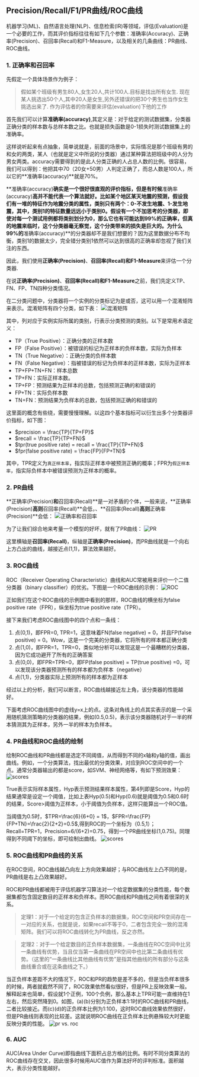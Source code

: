 ## Precision/Recall/F1/PR曲线/ROC曲线
机器学习(ML)、自然语言处理(NLP)、信息检索(IR)等领域，评估(Evaluation)是一个必要的工作，而其评价指标往往有如下几个参数：准确率(Accuracy)、正确率(Precision)、召回率(Recall)和F1-Measure，以及相关的几条曲线：PR曲线、ROC曲线。

### 1. 正确率和召回率
先假定一个具体场景作为例子：
> 假如某个班级有男生80人,女生20人,共计100人.目标是找出所有女生. 现在某人挑选出50个人,其中20人是女生,另外还错误的把30个男生也当作女生挑选出来了. 作为评估者的你需要来评估(evaluation)下他的工作

首先我们可以计算**准确率(accuracy)**,其定义是：对于给定的测试数据集，分类器正确分类的样本数与总样本数之比。也就是损失函数是0-1损失时测试数据集上的准确率。

这样说听起来有点抽象，简单说就是，前面的场景中，实际情况是那个班级有男的和女的两类，某人（也就是定义中所说的分类器）通过某种算法把班级中的人分为男女两类。accuracy需要得到的是此人分类正确的人占总人数的比例。很容易，我们可以得到：他把其中70（20女+50男）人判定正确了，而总人数是100人，所以它的**准确率(accuracy)**就是70%。

**准确率(accuracy)**确实是一个很好很直观的评价指标，但是有时候**准确率(accuracy)**高并不能代表一个算法就好。比如某个地区某天地震的预测，假设我们有一堆的特征作为地震分类的属性，类别只有两个：0-不发生地震、1-发生地震，其中，类别1的特征数量远远小于类别0。假设有一个不加思考的分类器，即使对每一个测试用例都将类别划分为0，那么它也有可能达到99%的正确率，但真的地震来临时，这个分类器毫无察觉，这个分类带来的损失是巨大的。为什么99%的**准确率(accuracy)**的分类器却不是我们想要的？因为这里数据分布不均衡，类别1的数据太少，完全错分类别1依然可以达到很高的正确率却忽视了我们关注的东西。

因此，我们使用**正确率(Precision)**、**召回率(Recall)**和**F1-Measure**来评估一个分类器.

在说**正确率(Precision)**、**召回率(Recall)**和**F1-Measure**之前，我们先定义TP、FN、FP、TN四种分类情况。

在二分类问题中，分类器将一个实例的分类标记为是或否，这可以用一个混淆矩阵来表示。混淆矩阵有四个分类，如下表：
![混淆矩阵](./image/0101.png)

其中，列对应于实例实际所属的类别，行表示分类预测的类别。以下是常用术语定义：
- TP（True Positive）：正确分类的正样本数
- FP（False Positive）：被错误的标记为正样本的负样本数，实际为负样本
- TN（True Negative）：正确分类的负样本数
- FN（False Negative）：指被错误的标记为负样本的正样本数，实际为正样本
- TP+FP+TN+FN：样本总数
- TP+FN：实际正样本数。
- TP+FP：预测结果为正样本的总数，包括预测正确的和错误的
- FP+TN：实际负样本数
- TN+FN：预测结果为负样本的总数，包括预测正确的和错误的

这里面的概念有些绕，需要慢慢理解。以这四个基本指标可以衍生出多个分类器评价指标，如下图：
- $precision = \frac{TP}{TP+FP}$
- $recall = \frac{TP}{TP+FN}$
- $tpr(true positive rate) = recall =  \frac{TP}{TP+FN}$
- $fpr(false positive rate) = \frac{FP}{FP+TN}$

其中，TPR定义为`真正样本率`，指实际正样本中被预测正确的概率；FPR为`假正样本率`，指实际负样本中被错误预测为正样本的概率。

### 2. PR曲线
**正确率(Precision)**和**召回率(Recall)**是一对矛盾的个体，一般来说，**正确率(Precision)**高则**召回率(Recall)**会低，、**召回率(Recall)**高则**正确率(Precision)**会低：
![正确率和召回率](./image/0102.png)

为了让我们综合地来考量一个模型的好坏，就有了PR曲线：
![PR](./image/0103.png)

这里横轴是**召回率(Recall)**，纵轴是**正确率(Precision)**，而PR曲线就是一个向右上方凸出的曲线，越接近点(1,1)，算法效果越好。

### 3. ROC曲线
ROC（Receiver Operating Characteristic）曲线和AUC常被用来评价一个二值分类器（binary classifier）的优劣。下图是一个ROC曲线的示例：
![ROC](./image/0104.png)

正如我们在这个ROC曲线的示例图中看到的那样，ROC曲线的横坐标为false positive rate（FPR），纵坐标为true positive rate（TPR）。

接下来我们考虑ROC曲线图中的四个点和一条线：
1. 点(0,1)，即FPR=0, TPR=1，这意味着FN(false negative) = 0，并且FP(false positive) = 0。Wow，这是一个完美的分类器，它将所有的样本都正确分类
2. 点(1,0)，即FPR=1，TPR=0，类似地分析可以发现这是一个最糟糕的分类器，因为它成功避开了所有的正确答案
3. 点(0,0)，即FPR=TPR=0，即FP(false positive) = TP(true positive) =0，可以发现该分类器预测所有的样本都为负样本（negative）
4. 点(1,1)，分类器实际上预测所有的样本都为正样本

经过以上的分析，我们可以断言，ROC曲线越接近左上角，该分类器的性能越好。

下面考虑ROC曲线图中的虚线y=x上的点。这条对角线上的点其实表示的是一个采用随机猜测策略的分类器的结果，例如(0.5,0.5)，表示该分类器随机对于一半的样本猜测其为正样本，另外一半的样本为负样本。

### 4. PR曲线和ROC曲线的绘制
绘制ROC曲线和PR曲线都是选定不同阈值，从而得到不同的x轴和y轴的值，画出曲线。例如，一个分类算法，找出最优的分类效果，对应到ROC空间中的一个点。通常分类器输出的都是score，如SVM、神经网络等，有如下预测效果：
![scores](./image/0105.png)

True表示实际样本属性，Hyp表示预测结果样本属性，第4列即是Score，Hyp的结果通常是设定一个阈值，比如上表Hyp(0.5)和Hyp(0.6)就是阈值为0.5和0.6时的结果，Score>阈值为正样本，小于阈值为负样本，这样只能算出一个ROC值。

当阈值为0.5时，$TPR=\frac{6}{6+0} = 1$，$FPR=\frac{FP}{FP+TN}=\frac{2}{2+2}=0.5$,得到ROC的一个坐标为（0.5,1）；Recall=TPR=1，Precision=6/(6+2)=0.75，得到一个PR曲线坐标(1,0.75)。同理得到不同阈下的坐标，即可绘制出曲线。
![scores](./image/0106.png)

### 5. ROC曲线和PR曲线的关系
在ROC空间，ROC曲线越凸向左上方向效果越好；与ROC曲线左上凸不同的是，PR曲线是右上凸效果越好。

ROC和PR曲线都被用于评估机器学习算法对一个给定数据集的分类性能，每个数据集都包含固定数目的正样本和负样本。而ROC曲线和PR曲线之间有着很深的关系。

> 定理1：对于一个给定的包含正负样本的数据集，ROC空间和PR空间存在一一对应的关系，也就是说，如果recall不等于0，二者包含完全一致的混淆矩阵。我们可以将ROC曲线转化为PR曲线，反之亦然。

> 定理2：对于一个给定数目的正负样本数据集，一条曲线在ROC空间中比另一条曲线有优势，当且仅当第一条曲线在PR空间中也比第二条曲线有优势。（这里的“一条曲线比其他曲线有优势”是指其他曲线的所有部分与这条曲线重合或在这条曲线之下。）

当正负样本差距不大的情况下，ROC和PR的趋势是差不多的，但是当负样本很多的时候，两者就截然不同了，ROC效果依然看似很好，但是PR上反映效果一般。解释起来也简单，假设就1个正例，100个负例，那么基本上TPR可能一直维持在1左右，然后突然降到0。如图，(a)(b)分别为正负样本1:1时的ROC曲线和PR曲线，二者比较接近。而(c)(d)的正负样本比例为1:100，这时ROC曲线效果依然很好，但是PR曲线则表现的比较差。这就说明ROC曲线在正负样本比例悬殊较大时更能反映分类的性能。
![pr vs. roc](./image/0107.jpg)

### 6. AUC
AUC(Area Under Curve)即指曲线下面积占总方格的比例。有时不同分类算法的ROC曲线存在交叉，因此很多时候用AUC值作为算法好坏的评判标准。面积越大，表示分类性能越好。










